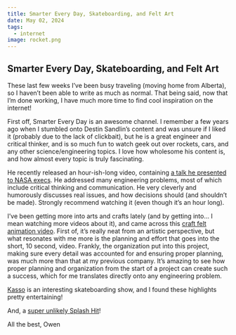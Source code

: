 ```yaml
---
title: Smarter Every Day, Skateboarding, and Felt Art
date: May 02, 2024
tags:
  - internet
image: rocket.png
---
```

## Smarter Every Day, Skateboarding, and Felt Art

These last few weeks I’ve been busy traveling (moving home from Alberta), so I haven’t been able to write as much as normal. That being said, now that I’m done working, I have much more time to find cool inspiration on the internet!

First off, Smarter Every Day is an awesome channel. I remember a few years ago when I stumbled onto Destin Sandlin’s content and was unsure if I liked it (probably due to the lack of clickbait), but he is a great engineer and critical thinker, and is so much fun to watch geek out over rockets, cars, and any other science/engineering topics. I love how wholesome his content is, and how almost every topic is truly fascinating.

He recently released an hour-ish-long video, containing [a talk he presented to NASA execs](https://www.youtube.com/watch?v=OoJsPvmFixU). He addressed many engineering problems, most of which include critical thinking and communication. He very cleverly and humorously discusses real issues, and how decisions should (and shouldn’t be made). Strongly recommend watching it (even though it’s an hour long).

I’ve been getting more into arts and crafts lately (and by getting into… I mean watching more videos about it), and came across this [craft felt animation video](https://www.youtube.com/watch?v=cBoQARCkv4Q). First of, it’s really neat from an artistic perspective, but what resonates with me more is the planning and effort that goes into the short, 10 second, video. Frankly, the organization put into this project, making sure every detail was accounted for and ensuring proper planning, was much more than that at my previous company. It’s amazing to see how proper planning and organization from the start of a project can create such a success, which for me translates directly onto any engineering problem.

[Kasso](https://www.youtube.com/watch?v=XZANKhLpONY) is an interesting skateboarding show, and I found these highlights pretty entertaining!

And, a [super unlikely Splash Hit](https://www.youtube.com/watch?v=mD02ALCYnH4)!

All the best,
Owen
